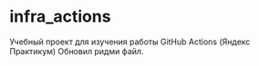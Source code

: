 # infra_actions
Учебный проект для изучения работы GitHub Actions (Яндекс Практикум)
Обновил ридми файл.
